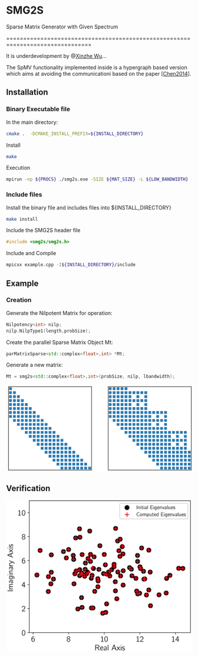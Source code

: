 # SMG2S
Sparse Matrix Generator with Given Spectrum


===============================================================================


It is underdevelopment by @[Xinzhe Wu](https://brunowu.github.io)...

The SpMV functionality implemented inside is a hypergraph based version which aims at avoiding the communicationi based on the paper [[Chen2014](https://link.springer.com/chapter/10.1007/978-3-319-17353-5_1)].

## Installation

### Binary Executable file
In the main directory:

```bash
cmake .  -DCMAKE_INSTALL_PREFIX=${INSTALL_DIRECTORY}
```

Install

```bash
make
```

Execution

```bash
mpirun -np ${PROCS} ./smg2s.exe -SIZE ${MAT_SIZE} -L ${LOW_BANDWIDTH} -C ${CONTINUOUS_ONES}
```

### Include files

Install the binary file and includes files into ${INSTALL_DIRECTORY}
```bash
make install
```

Include the SMG2S header file
```cpp
#include <smg2s/smg2s.h>
```

Include and Compile
```bash
mpicxx example.cpp -I${INSTALL_DIRECTORY}/include
```

## Example
### Creation
Generate the Nilpotent Matrix for operation:
```cpp
Nilpotency<int> nilp;
nilp.NilpType1(length,probSize);
```
Create the parallel Sparse Matrix Object Mt:
```cpp
parMatrixSparse<std::complex<float>,int> *Mt;
```
Generate a new matrix:
```cpp
Mt = smg2s<std::complex<float>,int>(probSize, nilp, lbandwidth);

```

![Matrix Generation Pattern](figure/matgen.png)

## Verification

![Comparison of generated spectrum with given spectrum](figure/vector.png)

